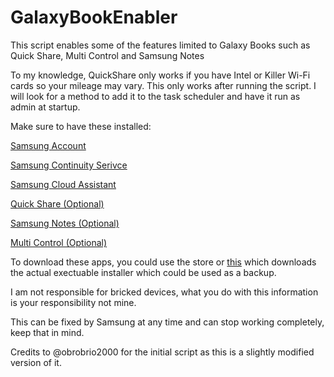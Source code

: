 # GalaxyBookEnabler
This script enables some of the features limited to Galaxy Books such as Quick Share, Multi Control and Samsung Notes

To my knowledge, QuickShare only works if you have Intel or Killer Wi-Fi cards so your mileage may vary. This only works after running the script. I will look for a method to add it to the task scheduler and have it run as admin at startup.

Make sure to have these installed:

[Samsung Account](https://apps.microsoft.com/detail/9P98T77876KZ?hl=en-us&gl=US)

[Samsung Continuity Serivce](https://apps.microsoft.com/detail/samsung-continuity-service/9NGW9K44GQ5F?hl=en-GB&gl=US)

[Samsung Cloud Assistant](https://apps.microsoft.com/detail/9NFWHCHM52HQ?hl=en-us&gl=US)

[Quick Share (Optional)](https://apps.microsoft.com/detail/9PCTGDFXVZLJ?hl=en-us&gl=US)

[Samsung Notes (Optional)](https://apps.microsoft.com/detail/9NBLGGH43VHV?query=samsung+note&hl=en-us&gl=US)

[Multi Control (Optional)](https://apps.microsoft.com/detail/samsung-multi-control/9N3L4FZ03Q99?hl=en-us&gl=US)

To download these apps, you could use the store or [this](https://store.rg-adguard.net/) which downloads the actual exectuable installer which could be used as a backup.

I am not responsible for bricked devices, what you do with this information is your responsibility not mine.

This can be fixed by Samsung at any time and can stop working completely, keep that in mind.

Credits to @obrobrio2000 for the initial script as this is a slightly modified version of it.
